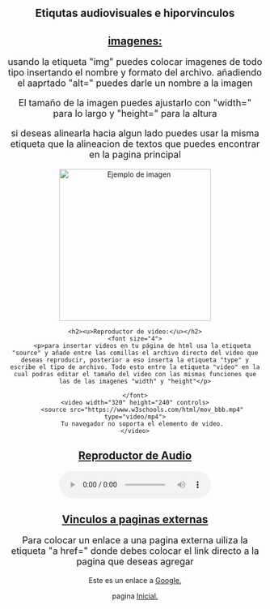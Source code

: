 <html lang="es">
<body style="background-color": lightgrey;>
	<center><h2>Etiqutas audiovisuales e hiporvinculos</h2>
    <h2><u>imagenes:</u></h2>
    <font size="4">
    <p>usando la etiqueta "img" puedes colocar imagenes de todo tipo insertando el nombre y formato del archivo. añadiendo el aaprtado "alt=" puedes darle un nombre a la imagen </p>
    <p>El tamaño de la imagen puedes ajustarlo con "width=" para lo largo y "height=" para la altura</p>
    <p>si deseas alinearla hacia algun lado puedes usar la misma etiqueta que la alineacion de textos que puedes encontrar en la pagina principal</p>
    </font>
    <img src="night.jpg" alt="Ejemplo de imagen" width="300" height="300">

    <h2><u>Reproductor de video:</u></h2>
    <font size="4">
    	<p>para insertar videos en tu página de html usa la etiqueta "source" y añade entre las comillas el archivo directo del video que deseas reproducir, posterior a eso inserta la etiqueta "type" y escribe el tipo de archivo. Todo esto entre la etiqueta "video" en la cual podras editar el tamaño del video con las mismas funciones que las de las imagenes "width" y "height"</p>

    </font>
    <video width="320" height="240" controls>
        <source src="https://www.w3schools.com/html/mov_bbb.mp4" type="video/mp4">
        Tu navegador no soporta el elemento de video.
    </video>


<h2><u>Reproductor de Audio</u></h2>
    <audio controls>
    	<font size="4">
    		<p> La forma de insertar audios funciona exactamente de la misma forma que funciona insertar videos. colocas el archivo junto a el tipo de contenido que estas insertando en este caso, audio</p>
    	</font>
        <source src="https://www.soundhelix.com/examples/mp3/SoundHelix-Song-1.mp3" type="audio/mpeg">
        Tu navegador no soporta el elemento de audio.
    </audio>


<h2><u>Vinculos a paginas externas</u></h2>
<font size="4">
	<p>Para colocar un enlace a una pagina externa uiliza la etiqueta "a href=" donde debes colocar el link directo a la pagina que deseas agregar</p>
	

</font>
<p>Este es un enlace a <a href="https://www.google.com" target="_blank"> Google.</a></p>
 <p>pagina <a href="https://emma-gay.github.io/index0/"> Inicial.</p>
